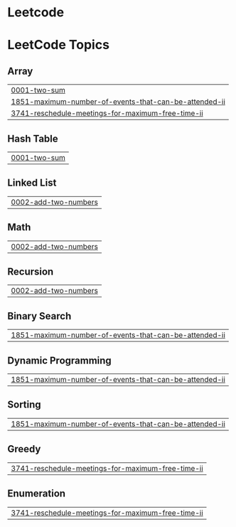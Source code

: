 # Leetcode
<!---LeetCode Topics Start-->
# LeetCode Topics
## Array
|  |
| ------- |
| [0001-two-sum](https://github.com/adityaraj158/Leetcode/tree/master/0001-two-sum) |
| [1851-maximum-number-of-events-that-can-be-attended-ii](https://github.com/adityaraj158/Leetcode/tree/master/1851-maximum-number-of-events-that-can-be-attended-ii) |
| [3741-reschedule-meetings-for-maximum-free-time-ii](https://github.com/adityaraj158/Leetcode/tree/master/3741-reschedule-meetings-for-maximum-free-time-ii) |
## Hash Table
|  |
| ------- |
| [0001-two-sum](https://github.com/adityaraj158/Leetcode/tree/master/0001-two-sum) |
## Linked List
|  |
| ------- |
| [0002-add-two-numbers](https://github.com/adityaraj158/Leetcode/tree/master/0002-add-two-numbers) |
## Math
|  |
| ------- |
| [0002-add-two-numbers](https://github.com/adityaraj158/Leetcode/tree/master/0002-add-two-numbers) |
## Recursion
|  |
| ------- |
| [0002-add-two-numbers](https://github.com/adityaraj158/Leetcode/tree/master/0002-add-two-numbers) |
## Binary Search
|  |
| ------- |
| [1851-maximum-number-of-events-that-can-be-attended-ii](https://github.com/adityaraj158/Leetcode/tree/master/1851-maximum-number-of-events-that-can-be-attended-ii) |
## Dynamic Programming
|  |
| ------- |
| [1851-maximum-number-of-events-that-can-be-attended-ii](https://github.com/adityaraj158/Leetcode/tree/master/1851-maximum-number-of-events-that-can-be-attended-ii) |
## Sorting
|  |
| ------- |
| [1851-maximum-number-of-events-that-can-be-attended-ii](https://github.com/adityaraj158/Leetcode/tree/master/1851-maximum-number-of-events-that-can-be-attended-ii) |
## Greedy
|  |
| ------- |
| [3741-reschedule-meetings-for-maximum-free-time-ii](https://github.com/adityaraj158/Leetcode/tree/master/3741-reschedule-meetings-for-maximum-free-time-ii) |
## Enumeration
|  |
| ------- |
| [3741-reschedule-meetings-for-maximum-free-time-ii](https://github.com/adityaraj158/Leetcode/tree/master/3741-reschedule-meetings-for-maximum-free-time-ii) |
<!---LeetCode Topics End-->